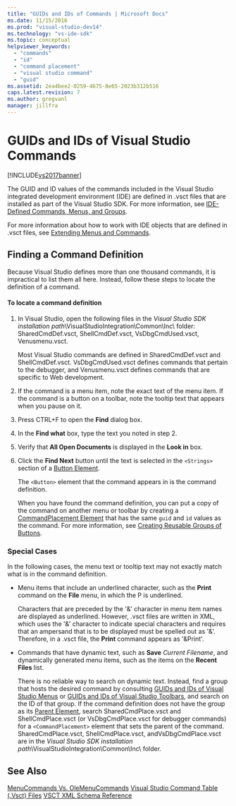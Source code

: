 ```yaml
---
title: "GUIDs and IDs of Commands | Microsoft Docs"
ms.date: 11/15/2016
ms.prod: "visual-studio-dev14"
ms.technology: "vs-ide-sdk"
ms.topic: conceptual
helpviewer_keywords:
  - "commands"
  - "id"
  - "command placement"
  - "visual studio command"
  - "guid"
ms.assetid: 2ea4bee2-0259-4675-8e65-2023b312b516
caps.latest.revision: 7
ms.author: gregvanl
manager: jillfra
---
```

# GUIDs and IDs of Visual Studio Commands
[!INCLUDE[vs2017banner](../../includes/vs2017banner.md)]

The GUID and ID values of the commands included in the Visual Studio integrated development environment (IDE) are defined in .vsct files that are installed as part of the Visual Studio SDK. For more information, see [IDE-Defined Commands, Menus, and Groups](../../extensibility/internals/ide-defined-commands-menus-and-groups.md).

 For more information about how to work with IDE objects that are defined in .vsct files, see [Extending Menus and Commands](../../extensibility/extending-menus-and-commands.md).

## Finding a Command Definition
 Because Visual Studio defines more than one thousand commands, it is impractical to list them all here. Instead, follow these steps to locate the definition of a command.

#### To locate a command definition

1. In Visual Studio, open the following files in the *Visual Studio SDK installation path*\VisualStudioIntegration\Common\Inc\ folder: SharedCmdDef.vsct, ShellCmdDef.vsct, VsDbgCmdUsed.vsct, Venusmenu.vsct.

    Most Visual Studio commands are defined in SharedCmdDef.vsct and ShellCmdDef.vsct. VsDbgCmdUsed.vsct defines commands that pertain to the debugger, and Venusmenu.vsct defines commands that are specific to Web development.

2. If the command is a menu item, note the exact text of the menu item. If the command is a button on a toolbar, note the tooltip text that appears when you pause on it.

3. Press CTRL+F to open the **Find** dialog box.

4. In the **Find what** box, type the text you noted in step 2.

5. Verify that **All Open Documents** is displayed in the **Look in** box.

6. Click the **Find Next** button until the text is selected in the `<Strings>` section of a [Button Element](../../extensibility/button-element.md).

    The `<Button>` element that the command appears in is the command definition.

   When you have found the command definition, you can put a copy of the command on another menu or toolbar by creating a [CommandPlacement Element](../../extensibility/commandplacement-element.md) that has the same `guid` and `id` values as the command. For more information, see [Creating Reusable Groups of Buttons](../../extensibility/creating-reusable-groups-of-buttons.md).

### Special Cases
 In the following cases, the menu text or tooltip text may not exactly match what is in the command definition.

- Menu items that include an underlined character, such as the **Print** command on the **File** menu, in which the P is underlined.

     Characters that are preceded by the '&' character in menu item names are displayed as underlined. However, .vsct files are written in XML, which uses the '&' character to indicate special characters and requires that an ampersand that is to be displayed must be spelled out as '&amp;'. Therefore, in a .vsct file, the **Print** command appears as '&amp;Print'.

- Commands that have dynamic text, such as **Save** *Current Filename*, and dynamically generated menu items, such as the items on the **Recent Files** list.

     There is no reliable way to search on dynamic text. Instead, find a group that hosts the desired command by consulting [GUIDs and IDs of Visual Studio Menus](../../extensibility/internals/guids-and-ids-of-visual-studio-menus.md) or [GUIDs and IDs of Visual Studio Toolbars](../../extensibility/internals/guids-and-ids-of-visual-studio-toolbars.md), and search on the ID of that group. If the command definition does not have the group as its [Parent Element](../../extensibility/parent-element.md), search SharedCmdPlace.vsct and ShellCmdPlace.vsct (or VsDbgCmdPlace.vsct for debugger commands) for a `<CommandPlacement>` element that sets the parent of the command. SharedCmdPlace.vsct, ShellCmdPlace.vsct, andVsDbgCmdPlace.vsct are in the *Visual Studio SDK installation path*\VisualStudioIntegration\Common\Inc\ folder.

## See Also
 [MenuCommands Vs. OleMenuCommands](../../misc/menucommands-vs-olemenucommands.md)
 [Visual Studio Command Table (.Vsct) Files](../../extensibility/internals/visual-studio-command-table-dot-vsct-files.md)
 [VSCT XML Schema Reference](../../extensibility/vsct-xml-schema-reference.md)
